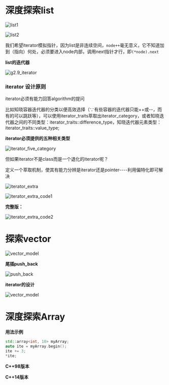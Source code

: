 # 深度探索list

![list1](list/list1.png)

![list2](list/list2.png)

我们希望iterator模拟指针，因为list是非连续空间，`node++`毫无意义，它不知道加到（指向）何处，必须要进入node内部，调用next指针才行，即`(*node).next`

**list的迭代器**

![g2.9_iterator](list/g2.9_iterator.png)

### iterator 设计原则

iterator必须有能力回答algorithm的提问

比如知晓容器迭代器的分类以便高效选择（∵有些容器的迭代器只能++或--，而有的可以跳跃等），可以使用iterator_traits萃取出iterator_category，或者知晓迭代器之间的不同类型：iterator_traits<T>::difference_type，知晓迭代器元素类型：iterator_traits<T>::value_type;

**iterator必须提供的五种相关类型**

![iterator_five_category](list/iterator_five_category.png)

但如果iterator不是class而是一个退化的iterator呢？

定义一个萃取机制，使其有能力分辨是iterator还是pointer----利用偏特化即可解决

![iterator_extra](list/iterator_extra.jpg)

![iterator_extra_code1](list/iterator_extra_code1.png)

**完整版：**

![iterator_extra_code2](list/iterator_extra_code2.png)

# 探索vector

![vector_model](vector/vector_model.png)

**尾插push_back**

![push_back](vector/push_back.png)

**iterator的设计**

![vector_model](vector/iteratorGnuc4.png)

# 深度探索Array

**用法示例**

```cpp
std::array<int, 10> myArray;
auto ite = myArray.begin();
ite += 3;
*ite;
```

**C++98版本**



**C++14版本**

